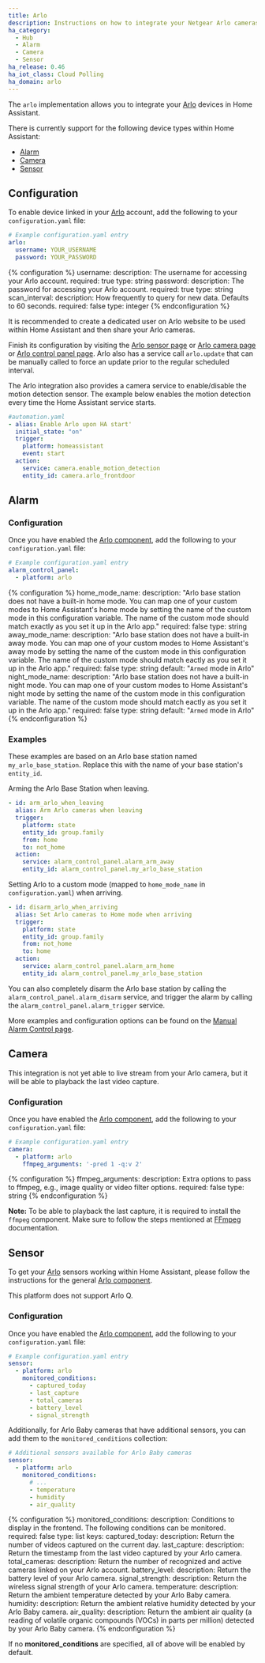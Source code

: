```yaml
---
title: Arlo
description: Instructions on how to integrate your Netgear Arlo cameras within Home Assistant.
ha_category:
  - Hub
  - Alarm
  - Camera
  - Sensor
ha_release: 0.46
ha_iot_class: Cloud Polling
ha_domain: arlo
---
```


The `arlo` implementation allows you to integrate your [Arlo](https://arlo.netgear.com/) devices in Home Assistant.

There is currently support for the following device types within Home Assistant:

- [Alarm](#alarm)
- [Camera](#camera)
- [Sensor](#sensor)

## Configuration

To enable device linked in your [Arlo](https://arlo.netgear.com/) account, add the following to your `configuration.yaml` file:

```yaml
# Example configuration.yaml entry
arlo:
  username: YOUR_USERNAME
  password: YOUR_PASSWORD
```

{% configuration %}
username:
  description: The username for accessing your Arlo account.
  required: true
  type: string
password:
  description: The password for accessing your Arlo account.
  required: true
  type: string
scan_interval:
  description: How frequently to query for new data. Defaults to 60 seconds.
  required: false
  type: integer
{% endconfiguration %}

It is recommended to create a dedicated user on Arlo website to be used within Home Assistant and then share your Arlo cameras.

Finish its configuration by visiting the [Arlo sensor page](/integrations/arlo#sensor) or [Arlo camera page](/integrations/arlo#camera) or [Arlo control panel page](/integrations/arlo). Arlo also has a service call `arlo.update` that can be manually called to force an update prior to the regular scheduled interval.

The Arlo integration also provides a camera service to enable/disable the motion detection sensor. The example below enables the motion detection every time the Home Assistant service starts.

```yaml
#automation.yaml
- alias: Enable Arlo upon HA start'
  initial_state: "on"
  trigger:
    platform: homeassistant
    event: start
  action:
    service: camera.enable_motion_detection
    entity_id: camera.arlo_frontdoor
```

## Alarm

### Configuration

Once you have enabled the [Arlo component](/integrations/arlo), add the following to your `configuration.yaml` file:

```yaml
# Example configuration.yaml entry
alarm_control_panel:
  - platform: arlo
```

{% configuration %}
home_mode_name:
  description: "Arlo base station does not have a built-in home mode. You can map one of your custom modes to Home Assistant's home mode by setting the name of the custom mode in this configuration variable. The name of the custom mode should match exactly as you set it up in the Arlo app."
  required: false
  type: string
away_mode_name:
  description: "Arlo base station does not have a built-in away mode. You can map one of your custom modes to Home Assistant's away mode by setting the name of the custom mode in this configuration variable. The name of the custom mode should match eactly as you set it up in the Arlo app."
  required: false
  type: string
  default: "`Armed` mode in Arlo"
night_mode_name:
  description: "Arlo base station does not have a built-in night mode. You can map one of your custom modes to Home Assistant's night mode by setting the name of the custom mode in this configuration variable. The name of the custom mode should match eactly as you set it up in the Arlo app."
  required: false
  type: string
  default: "`Armed` mode in Arlo"
{% endconfiguration %}

### Examples

These examples are based on an Arlo base station named `my_arlo_base_station`. Replace this with the name of your base station's `entity_id`.

Arming the Arlo Base Station when leaving.

```yaml
- id: arm_arlo_when_leaving
  alias: Arm Arlo cameras when leaving
  trigger:
    platform: state
    entity_id: group.family
    from: home
    to: not_home
  action:
    service: alarm_control_panel.alarm_arm_away
    entity_id: alarm_control_panel.my_arlo_base_station
```

Setting Arlo to a custom mode (mapped to `home_mode_name` in `configuration.yaml`) when arriving.

```yaml
- id: disarm_arlo_when_arriving
  alias: Set Arlo cameras to Home mode when arriving
  trigger:
    platform: state
    entity_id: group.family
    from: not_home
    to: home
  action:
    service: alarm_control_panel.alarm_arm_home
    entity_id: alarm_control_panel.my_arlo_base_station
```

You can also completely disarm the Arlo base station by calling the `alarm_control_panel.alarm_disarm` service, and trigger the alarm by calling the `alarm_control_panel.alarm_trigger` service.

More examples and configuration options can be found on the [Manual Alarm Control page](/integrations/manual#examples).

## Camera

This integration is not yet able to live stream from your Arlo camera, but it will be able to playback the last video capture.

### Configuration

Once you have enabled the [Arlo component](/integrations/arlo), add the following to your `configuration.yaml` file:

```yaml
# Example configuration.yaml entry
camera:
  - platform: arlo
    ffmpeg_arguments: '-pred 1 -q:v 2'
```

{% configuration %}
ffmpeg_arguments:
  description: Extra options to pass to ffmpeg, e.g., image quality or video filter options.
  required: false
  type: string
{% endconfiguration %}

**Note:** To be able to playback the last capture, it is required to install the `ffmpeg` component. Make sure to follow the steps mentioned at [FFmpeg](/integrations/ffmpeg/) documentation.

## Sensor

To get your [Arlo](https://arlo.netgear.com/) sensors working within Home Assistant, please follow the instructions for the general [Arlo component](/integrations/arlo).

This platform does not support Arlo Q.

### Configuration

Once you have enabled the [Arlo component](/integrations/arlo), add the following to your `configuration.yaml` file:

```yaml
# Example configuration.yaml entry
sensor:
  - platform: arlo
    monitored_conditions:
      - captured_today
      - last_capture
      - total_cameras
      - battery_level
      - signal_strength
```

Additionally, for Arlo Baby cameras that have additional sensors, you can add them to the `monitored_conditions` collection:

```yaml
# Additional sensors available for Arlo Baby cameras
sensor:
  - platform: arlo
    monitored_conditions:
      # ...
      - temperature
      - humidity
      - air_quality
```

{% configuration %}
monitored_conditions:
  description: Conditions to display in the frontend. The following conditions can be monitored.
  required: false
  type: list
  keys:
    captured_today:
      description: Return the number of videos captured on the current day.
    last_capture:
      description: Return the timestamp from the last video captured by your Arlo camera.
    total_cameras:
      description: Return the number of recognized and active cameras linked on your Arlo account.
    battery_level:
      description: Return the battery level of your Arlo camera.
    signal_strength:
      description: Return the wireless signal strength of your Arlo camera.
    temperature:
      description: Return the ambient temperature detected by your Arlo Baby camera.
    humidity:
      description: Return the ambient relative humidity detected by your Arlo Baby camera.
    air_quality:
      description: Return the ambient air quality (a reading of volatile organic compounds (VOCs) in parts per million) detected by your Arlo Baby camera.
{% endconfiguration %}

If no **monitored_conditions** are specified, all of above will be enabled by default.
